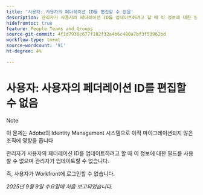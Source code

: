```yaml
---
title: '사용자: 사용자의 페더레이션 ID를 편집할 수 없음'
description: 관리자가 사용자의 페더레이션 ID를 업데이트하려고 할 때 이 정보에 대한 필드를 사용할 수 없으며 관리자가 업데이트할 수 없습니다.
hidefromtoc: true
feature: People Teams and Groups
source-git-commit: 4f1d7936c677f102f32a4b6c480a7bf3f53962bd
workflow-type: tm+mt
source-wordcount: '91'
ht-degree: 4%

---
```



# 사용자: 사용자의 페더레이션 ID를 편집할 수 없음

>[!NOTE]
>
>이 문제는 Adobe의 Identity Management 시스템으로 아직 마이그레이션되지 않은 조직에 영향을 줍니다

관리자가 사용자의 페더레이션 ID를 업데이트하려고 할 때 이 정보에 대한 필드를 사용할 수 없으며 관리자가 업데이트할 수 없습니다.

즉, 사용자가 Workfront에 로그인할 수 없습니다.

_2025년 9월 9일 수요일에 처음 보고되었습니다._
